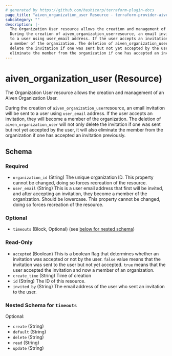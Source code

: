 ```yaml
---
# generated by https://github.com/hashicorp/terraform-plugin-docs
page_title: "aiven_organization_user Resource - terraform-provider-aiven"
subcategory: ""
description: |-
  The Organization User resource allows the creation and management of an Aiven Organization User.
  During the creation of aiven_organization_userresource, an email invitation will be sent
  to a user using user_email address. If the user accepts an invitation, they will become
  a member of the organization. The deletion of aiven_organization_user will not only
  delete the invitation if one was sent but not yet accepted by the user, it will also
  eliminate the member from the organization if one has accepted an invitation previously.
---
```


# aiven_organization_user (Resource)

The Organization User resource allows the creation and management of an Aiven Organization User.

During the creation of `aiven_organization_user`resource, an email invitation will be sent
to a user using `user_email` address. If the user accepts an invitation, they will become
a member of the organization. The deletion of `aiven_organization_user` will not only
delete the invitation if one was sent but not yet accepted by the user, it will also 
eliminate the member from the organization if one has accepted an invitation previously.



<!-- schema generated by tfplugindocs -->
## Schema

### Required

- `organization_id` (String) The unique organization ID. This property cannot be changed, doing so forces recreation of the resource.
- `user_email` (String) This is a user email address that first will be invited, and after accepting an invitation, they become a member of the organization. Should be lowercase. This property cannot be changed, doing so forces recreation of the resource.

### Optional

- `timeouts` (Block, Optional) (see [below for nested schema](#nestedblock--timeouts))

### Read-Only

- `accepted` (Boolean) This is a boolean flag that determines whether an invitation was accepted or not by the user. `false` value means that the invitation was sent to the user but not yet accepted. `true` means that the user accepted the invitation and now a member of an organization.
- `create_time` (String) Time of creation
- `id` (String) The ID of this resource.
- `invited_by` (String) The email address of the user who sent an invitation to the user.

<a id="nestedblock--timeouts"></a>
### Nested Schema for `timeouts`

Optional:

- `create` (String)
- `default` (String)
- `delete` (String)
- `read` (String)
- `update` (String)
